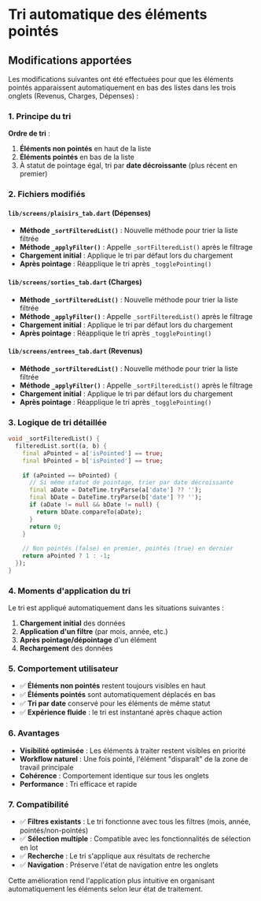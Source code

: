 # Tri automatique des éléments pointés

## Modifications apportées

Les modifications suivantes ont été effectuées pour que les éléments pointés apparaissent automatiquement en bas des listes dans les trois onglets (Revenus, Charges, Dépenses) :

### 1. Principe du tri

**Ordre de tri** :
1. **Éléments non pointés** en haut de la liste
2. **Éléments pointés** en bas de la liste
3. À statut de pointage égal, tri par **date décroissante** (plus récent en premier)

### 2. Fichiers modifiés

#### `lib/screens/plaisirs_tab.dart` (Dépenses)
- **Méthode `_sortFilteredList()`** : Nouvelle méthode pour trier la liste filtrée
- **Méthode `_applyFilter()`** : Appelle `_sortFilteredList()` après le filtrage
- **Chargement initial** : Applique le tri par défaut lors du chargement
- **Après pointage** : Réapplique le tri après `_togglePointing()`

#### `lib/screens/sorties_tab.dart` (Charges)
- **Méthode `_sortFilteredList()`** : Nouvelle méthode pour trier la liste filtrée
- **Méthode `_applyFilter()`** : Appelle `_sortFilteredList()` après le filtrage
- **Chargement initial** : Applique le tri par défaut lors du chargement
- **Après pointage** : Réapplique le tri après `_togglePointing()`

#### `lib/screens/entrees_tab.dart` (Revenus)
- **Méthode `_sortFilteredList()`** : Nouvelle méthode pour trier la liste filtrée
- **Méthode `_applyFilter()`** : Appelle `_sortFilteredList()` après le filtrage
- **Chargement initial** : Applique le tri par défaut lors du chargement
- **Après pointage** : Réapplique le tri après `_togglePointing()`

### 3. Logique de tri détaillée

```dart
void _sortFilteredList() {
  filteredList.sort((a, b) {
    final aPointed = a['isPointed'] == true;
    final bPointed = b['isPointed'] == true;
    
    if (aPointed == bPointed) {
      // Si même statut de pointage, trier par date décroissante
      final aDate = DateTime.tryParse(a['date'] ?? '');
      final bDate = DateTime.tryParse(b['date'] ?? '');
      if (aDate != null && bDate != null) {
        return bDate.compareTo(aDate);
      }
      return 0;
    }
    
    // Non pointés (false) en premier, pointés (true) en dernier
    return aPointed ? 1 : -1;
  });
}
```

### 4. Moments d'application du tri

Le tri est appliqué automatiquement dans les situations suivantes :

1. **Chargement initial** des données
2. **Application d'un filtre** (par mois, année, etc.)
3. **Après pointage/dépointage** d'un élément
4. **Rechargement** des données

### 5. Comportement utilisateur

- ✅ **Éléments non pointés** restent toujours visibles en haut
- ✅ **Éléments pointés** sont automatiquement déplacés en bas
- ✅ **Tri par date** conservé pour les éléments de même statut
- ✅ **Expérience fluide** : le tri est instantané après chaque action

### 6. Avantages

- **Visibilité optimisée** : Les éléments à traiter restent visibles en priorité
- **Workflow naturel** : Une fois pointé, l'élément "disparaît" de la zone de travail principale
- **Cohérence** : Comportement identique sur tous les onglets
- **Performance** : Tri efficace et rapide

### 7. Compatibilité

- ✅ **Filtres existants** : Le tri fonctionne avec tous les filtres (mois, année, pointés/non-pointés)
- ✅ **Sélection multiple** : Compatible avec les fonctionnalités de sélection en lot
- ✅ **Recherche** : Le tri s'applique aux résultats de recherche
- ✅ **Navigation** : Préserve l'état de navigation entre les onglets

Cette amélioration rend l'application plus intuitive en organisant automatiquement les éléments selon leur état de traitement.